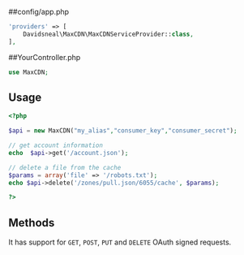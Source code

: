 ##config/app.php

```php
'providers' => [
    Davidsneal\MaxCDN\MaxCDNServiceProvider::class,
],
```

##YourController.php

```php
use MaxCDN;
```
 
## Usage
```php
<?php

$api = new MaxCDN("my_alias","consumer_key","consumer_secret");

// get account information
echo  $api->get('/account.json');

// delete a file from the cache
$params = array('file' => '/robots.txt');
echo $api->delete('/zones/pull.json/6055/cache', $params);

?>
```

## Methods

It has support for `GET`, `POST`, `PUT` and `DELETE` OAuth signed requests.
